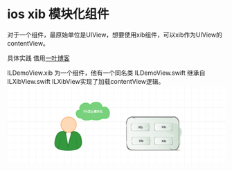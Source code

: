 # ios xib 模块化组件

对于一个组件，最原始单位是UIView，想要使用xib组件，可以xib作为UIView的contentView。

具体实践 借用[一叶博客
](http://00red.com/blog/2016/07/27/tips-swift-xib-modular-design/)

ILDemoView.xib 为一个组件，他有一个同名类 ILDemoView.swift 继承自ILXibView.swift ILXibView实现了加载contentView逻辑。![](assets/image_0.png)